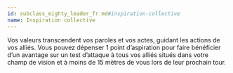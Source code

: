 ```yaml
---
id: subclass_mighty_leader_fr.md#inspiration-collective
name: Inspiration collective
---
```


Vos valeurs transcendent vos paroles et vos actes, guidant les actions de vos alliés. Vous pouvez dépenser 1 point d’aspiration pour faire bénéficier d’un avantage sur un test d’attaque à tous vos alliés situés dans votre champ de vision et à moins de 15 mètres de vous lors de leur prochain tour.

